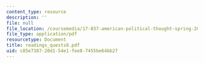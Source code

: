 ```yaml
---
content_type: resource
description: ''
file: null
file_location: /coursemedia/17-037-american-political-thought-spring-2004/c85e738720d154e1fee87455be64bb27_readings_quests8.pdf
file_type: application/pdf
resourcetype: Document
title: readings_quests8.pdf
uid: c85e7387-20d1-54e1-fee8-7455be64bb27
---
```

